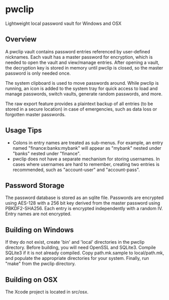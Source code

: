 # pwclip
Lightweight local password vault for Windows and OSX

Overview
--------
A pwclip vault contains password entries referenced by user-defined nicknames. Each vault has a master password for encryption, which is needed to open the vault and view/manage entries. After opening a vault, the decryption key is stored in memory until pwclip is closed, so the master password is only needed once.

The system clipboard is used to move passwords around. While pwclip is running, an icon is added to the system tray for quick access to load and manage passwords, switch vaults, generate random passwords, and more.

The raw export feature provides a plaintext backup of all entries (to be stored in a secure location) in case of emergencies, such as data loss or forgotten master passwords.

Usage Tips
----------
* Colons in entry names are treated as sub-menus. For example, an entry named "finance:banks:mybank" will appear as "mybank" nested under "banks" nested under "finance".
* pwclip does not have a separate mechanism for storing usernames. In cases where usernames are hard to remember, creating two entries is recommended, such as "account-user" and "account-pass".

Password Storage
----------------
The password database is stored as an sqlite file. Passwords are encrypted using AES-128 with a 256 bit key derived from the master password using PBKDF2-SHA256. Each entry is encrypted independently with a random IV. Entry names are not encrypted.

Building on Windows
-------------------
If they do not exist, create 'bin' and 'local' directories in the pwclip directory. Before building, you will need OpenSSL and SQLite3. Compile SQLite3 if it is not already compiled. Copy path.mk.sample to local/path.mk, and populate the appropriate directories for your system. Finally, run "make" from the pwclip directory.

Building on OSX
---------------
The Xcode project is located in src/osx.
